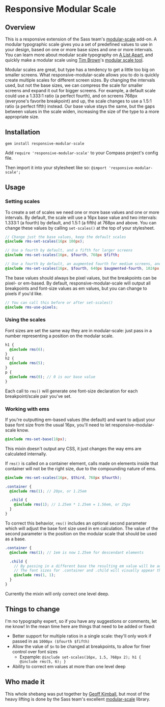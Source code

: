 # Responsive Modular Scale

## Overview

This is a responsive extension of the Sass team's [modular-scale](https://github.com/Team-Sass/modular-scale) add-on. A modular typographic scale gives you a set of predefined values to use in your design, based on one or more base sizes and one or more intervals. You can learn more about modular scale typography on [A List Apart](http://www.alistapart.com/articles/more-meaningful-typography/), and quickly make a modular scale using [Tim Brown](http://twitter.com/nicewebtype)'s [modular scale tool](http://modularscale.com/).

Modular scales are great, but type has a tendency to get a little too big on smaller screens. What responsive-modular-scale allows you to do is quickly create multiple scales for different screen sizes. By changing the intervals used, but not the base sizes, we can compress the scale for smaller screens and expand it out for bigger screens. For example, a default scale could use a 1.333:1 ratio (a perfect fourth), and on screens 768px (everyone's favorite breakpoint) and up, the scale changes to use a 1.5:1 ratio (a perfect fifth) instead. Our base value stays the same, but the gaps between values in the scale widen, increasing the size of the type to a more appropriate size.

## Installation

    gem install responsive-modular-scale

Add `require 'responsive-modular-scale'` to your Compass project's config file.

Then import it into your stylesheet like so: `@import 'responsive-modular-scale';`

## Usage

### Setting scales

To create a set of scales we need one or more base values and one or more intervals. By default, the scale will use a 16px base value and two intervals: 1.333:1 (a fourth) by default, and 1.5:1 (a fifth) at 768px and above. You can change these values by calling `set-scales()` at the top of your stylesheet.

```scss
// Change just the base values, keep the default scales
@include rms-set-scales(16px 100px);

// Use a fourth by default, and a fifth for larger screens
@include rms-set-scales(16px, $fourth, 768px $fifth;

// Use a fourth by default, an augmented fourth for medium screens, and a fifth for large screens
@include rms-set-scales(16px, $fourth, 640px $augmented-fourth, 1024px $fifth);
```

The base values should always be pixel values, but the breakpoints can be pixel- or em-based. By default, responsive-modular-scale will output all breakpoints and font-size values as em values, but you can change to pixels if you'd like.

```scss
// You can call this before or after set-scales()
@include rms-use-pixels;
```

### Using the scales

Font sizes are set the same way they are in modular-scale: just pass in a number representing a position on the modular scale.

```scss
h1 {
  @include rms(6);
}
h2 {
  @include rms(5);
}
p {
  @include rms(0); // 0 is our base value
}
```

Each call to `rms()` will generate one font-size declaration for each breakpoint/scale pair you've set.

### Working with ems

If you're outputting em-based values (the default) and want to adjust your base font size from the usual 16px, you'll need to let responsive-modular-scale know.

```scss
@include rms-set-base(18px);
```

This mixin doesn't output any CSS, it just changes the way ems are calculated internally.

If `rms()` is called on a container element, calls made on elements inside that container will not be the right size, due to the compounding nature of ems.

```scss
@include rms-set-scales(16px, $third, 768px $fourth);

.container {
  @include rms(1); // 20px, or 1.25em

  .child {
    @include rms(1); // 1.25em * 1.25em = 1.56em, or 25px
  }
}
```

To correct this behavior, `rms()` includes an optional second parameter which will adjust the base font size used in em calculation. The value of the second parameter is the position on the modular scale that should be used as a base.

```scss
.container {
  @include rms(1); // 1em is now 1.25em for descendant elements

  .child {
    // By passing in a different base the resulting em value will be adjusted down
    // The font sizes for .container and .child will visually appear the same, despite having different em values
    @include rms(1, 1);
  }
}
```

Currently the mixin will only correct one level deep.

## Things to change

I'm no typography expert, so if you have any suggestions or comments, let me know! In the mean time here are things that need to be added or fixed:

- Better support for multiple ratios in a single scale: they'll only work if passed in as `1000px ($fourth $fifth)`
- Allow the value of `$n` to be changed at breakpoints, to allow for finer control over font sizes
    - Expample: `@include set-scales(16px, 1.5, 768px 2); h1 { @include rms(5, 6); }`
- Ability to correct em values at more than one level deep

## Who made it

This whole shebang was put together by [Geoff Kimball](http://geoffkimball.com), but most of the heavy lifting is done by the Sass team's excellent [modular-scale](https://github.com/Team-Sass/modular-scale) library.
